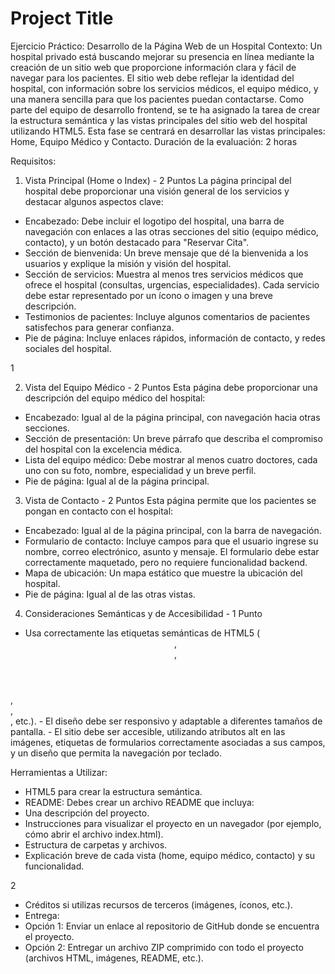 # Project Title

Ejercicio Práctico: Desarrollo de la Página Web de
un Hospital
Contexto:
Un hospital privado está buscando mejorar su presencia en línea mediante la creación de un
sitio web que proporcione información clara y fácil de navegar para los pacientes. El sitio web
debe reflejar la identidad del hospital, con información sobre los servicios médicos, el equipo
médico, y una manera sencilla para que los pacientes puedan contactarse.
Como parte del equipo de desarrollo frontend, se te ha asignado la tarea de crear la estructura
semántica y las vistas principales del sitio web del hospital utilizando HTML5. Esta fase se
centrará en desarrollar las vistas principales: Home, Equipo Médico y Contacto.
Duración de la evaluación: 2 horas

Requisitos:
1. Vista Principal (Home o Index) - 2 Puntos
La página principal del hospital debe proporcionar una visión general de los servicios y destacar
algunos aspectos clave:
- Encabezado: Debe incluir el logotipo del hospital, una barra de navegación con enlaces
a las otras secciones del sitio (equipo médico, contacto), y un botón destacado para
"Reservar Cita".
- Sección de bienvenida: Un breve mensaje que dé la bienvenida a los usuarios y
explique la misión y visión del hospital.
- Sección de servicios: Muestra al menos tres servicios médicos que ofrece el hospital
(consultas, urgencias, especialidades). Cada servicio debe estar representado por un
ícono o imagen y una breve descripción.
- Testimonios de pacientes: Incluye algunos comentarios de pacientes satisfechos para
generar confianza.
- Pie de página: Incluye enlaces rápidos, información de contacto, y redes sociales del
hospital.

1

2. Vista del Equipo Médico - 2 Puntos
Esta página debe proporcionar una descripción del equipo médico del hospital:
- Encabezado: Igual al de la página principal, con navegación hacia otras secciones.
- Sección de presentación: Un breve párrafo que describa el compromiso del hospital
con la excelencia médica.
- Lista del equipo médico: Debe mostrar al menos cuatro doctores, cada uno con su
foto, nombre, especialidad y un breve perfil.
- Pie de página: Igual al de la página principal.
3. Vista de Contacto - 2 Puntos
Esta página permite que los pacientes se pongan en contacto con el hospital:
- Encabezado: Igual al de la página principal, con la barra de navegación.
- Formulario de contacto: Incluye campos para que el usuario ingrese su nombre,
correo electrónico, asunto y mensaje. El formulario debe estar correctamente
maquetado, pero no requiere funcionalidad backend.
- Mapa de ubicación: Un mapa estático que muestre la ubicación del hospital.
- Pie de página: Igual al de las otras vistas.
4. Consideraciones Semánticas y de Accesibilidad - 1 Punto
- Usa correctamente las etiquetas semánticas de HTML5 (<header>, <nav>,
<section>, <article>, <footer>, etc.).
- El diseño debe ser responsivo y adaptable a diferentes tamaños de pantalla.
- El sitio debe ser accesible, utilizando atributos alt en las imágenes, etiquetas de
formularios correctamente asociadas a sus campos, y un diseño que permita la
navegación por teclado.

Herramientas a Utilizar:
- HTML5 para crear la estructura semántica.
- README: Debes crear un archivo README que incluya:
- Una descripción del proyecto.
- Instrucciones para visualizar el proyecto en un navegador (por ejemplo, cómo
abrir el archivo index.html).
- Estructura de carpetas y archivos.
- Explicación breve de cada vista (home, equipo médico, contacto) y su
funcionalidad.

2

- Créditos si utilizas recursos de terceros (imágenes, íconos, etc.).
- Entrega:
- Opción 1: Enviar un enlace al repositorio de GitHub donde se encuentra el
proyecto.
- Opción 2: Entregar un archivo ZIP comprimido con todo el proyecto (archivos
HTML, imágenes, README, etc.).